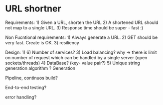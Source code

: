 # URL shortner

Requirements:
    1) Given a URL, shorten the URL
    2) A shortened URL should not map to a single URL.
    3) Response time should be super - fast :)

Non Fucntional requirements:
    1) Always generate a URL.
    2) GET should be very fast. Create is OK.
    3) resiliency

Design:
    1) 
    6) Number of services?
    3) Load balancing? why -> there is limit on number of request which can be handled by a single server (open sockets/threads)
    4) DataBase? (key- value pair?)
    5) Unique string generation algorithm ? Generation

Pipeline, continuos build?

End-to-end testing?

error handling?
